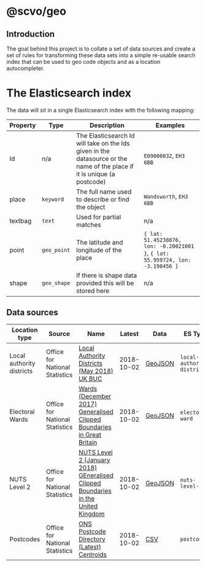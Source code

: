 # @scvo/geo

## Introduction
The goal behind this project is to collate a set of data sources and create a set of rules for
transforming these data sets into a simple re-usable search index that can be used to geo code 
objects and as a location autocompleter.

# The Elasticsearch index
The data will sit in a single Elasticsearch index with the following mapping:

| Property | Type | Description | Examples |
| --- | --- | --- | --- |
| Id | n/a | The Elasticsearch Id will take on the Ids given in the datasource or the name of the place if it is unique (a postcode) | `E09000032`, `EH3 6BB` |
| place | `keyword` | The full name  used to describe or find the object | `Wandsworth`, `EH3 6BB` |
| textbag | `text` | Used for partial matches | n/a |
| point | `geo_point` | The latitude and longitude of the place | `{ lat: 51.45238876, lon: -0.20021001 }`, `{ lat: 55.959724, lon: -3.190456 }` |
| shape | `geo_shape` | If there is shape data provided this will be stored here | n/a |

## Data sources

| Location type | Source | Name | Latest | Data | ES Type |
| --- | --- | --- | --- | --- | --- |
| Local authority districts | Office for National Statistics | [Local Authority Districts (May 2018) UK BUC](http://geoportal.statistics.gov.uk/datasets/local-authority-districts-may-2018-uk-buc) | 2018-10-02 | [GeoJSON](https://opendata.arcgis.com/datasets/593018bf59ab4699b66355bd33cd186d_4.geojson) | `local-authority-district` |
| Electoral Wards | Office for National Statistics | [Wards (December 2017) Generalised Clipped Boundaries in Great Britain](http://geoportal.statistics.gov.uk/datasets/wards-december-2017-generalised-clipped-boundaries-in-great-britain) | 2018-10-02 | [GeoJSON](https://opendata.arcgis.com/datasets/07194e4507ae491488471c84b23a90f2_2.geojson) | `electoral-ward` |
| NUTS Level 2 | Office for National Statistics | [NUTS Level 2 (January 2018) GEneralised Clipped Boundaries in the United Kingdom](http://geoportal.statistics.gov.uk/datasets/nuts-level-2-january-2018-generalised-clipped-boundaries-in-the-united-kingdom) | 2018-10-02 | [GeoJSON](https://opendata.arcgis.com/datasets/48b6b85bb7ea43699ee85f4ecd12fd36_2.geojson) | `nuts-level-2` |
| Postcodes | Office for National Statistics | [ONS Postcode Directory (Latest) Centroids](http://geoportal.statistics.gov.uk/datasets/ons-postcode-directory-latest-centroids) | 2018-10-02 | [CSV](https://opendata.arcgis.com/datasets/75edec484c5d49bcadd4893c0ebca0ff_0.csv?session=undefined&outSR=%7B%22wkid%22%3A27700%2C%22latestWkid%22%3A27700%7D) | `postcode` |

